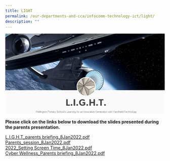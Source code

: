```yaml
---
title: LIGHT
permalink: /our-departments-and-cca/infocomm-technology-ict/light/
description: ""
---
```

![](/images/LIGHT.jpg)

**Please click on the links below to download the slides presented during the parents presentation.**

[L.I.G.H.T_parents briefing_8Jan2022.pdf](/files/LIGHT_parents%20briefing_8Jan2022.pdf) <br>
[Parents_session_8Jan2022.pdf](/files/Parents_session_8Jan2022.pdf) <br>
[2022_Setting Screen Time_8Jan2022.pdf](/files/2022_Setting%20Screen%20Time_8Jan2022.pdf) <br>
[Cyber Wellness_Parents briefing_8Jan2022.pdf](/files/Cyber%20Wellness_Parents%20briefing_8Jan2022.pdf)